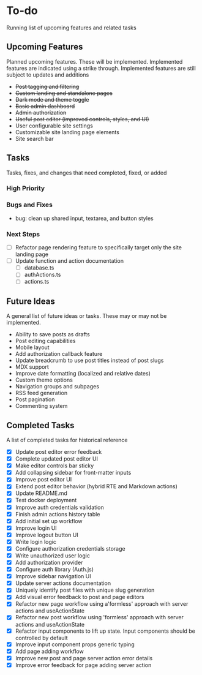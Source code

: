 # To-do

Running list of upcoming features and related tasks

## Upcoming Features

Planned upcoming features. These will be implemented. Implemented features are indicated using a strike through. Implemented features are still subject to updates and additions

- ~~Post tagging and filtering~~
- ~~Custom landing and standalone pages~~
- ~~Dark mode and theme toggle~~
- ~~Basic admin dashboard~~
- ~~Admin authorization~~
- ~~Useful post editor (improved controls, styles, and UI)~~
- User configurable site settings
- Customizable site landing page elements
- Site search bar

## Tasks

Tasks, fixes, and changes that need completed, fixed, or added

### High Priority

### Bugs and Fixes

- bug: clean up shared input, textarea, and button styles

### Next Steps

- [ ] Refactor page rendering feature to specifically target only the site landing page
- [ ] Update function and action documentation
  - [ ] database.ts
  - [ ] authActions.ts
  - [ ] actions.ts

## Future Ideas

A general list of future ideas or tasks. These may or may not be implemented.

- Ability to save posts as drafts
- Post editing capabilities
- Mobile layout
- Add authorization callback feature
- Update breadcrumb to use post titles instead of post slugs
- MDX support
- Improve date formatting (localized and relative dates)
- Custom theme options
- Navigation groups and subpages
- RSS feed generation
- Post pagination
- Commenting system

## Completed Tasks

A list of completed tasks for historical reference

- [x] Update post editor error feedback
- [x] Complete updated post editor UI
- [x] Make editor controls bar sticky
- [x] Add collapsing sidebar for front-matter inputs
- [x] Improve post editor UI
- [x] Extend post editor behavior (hybrid RTE and Markdown actions)
- [x] Update README.md
- [x] Test docker deployment
- [x] Improve auth credentials validation
- [x] Finish admin actions history table
- [x] Add initial set up workflow
- [x] Improve login UI
- [x] Improve logout button UI
- [x] Write login logic
- [x] Configure authorization credentials storage
- [x] Write unauthorized user logic
- [x] Add authorization provider
- [x] Configure auth library (Auth.js)
- [x] Improve sidebar navigation UI
- [x] Update server actions documentation
- [x] Uniquely identify post files with unique slug generation
- [x] Add visual error feedback to post and page editors
- [x] Refactor new page workflow using a'formless' approach with server actions and useActionState
- [x] Refactor new post workflow using 'formless' approach with server actions and useActionState
- [x] Refactor input components to lift up state. Input components should be controlled by default
- [x] Improve input component props generic typing
- [x] Add page adding workflow
- [x] Improve new post and page server action error details
- [x] Improve error feedback for page adding server action
